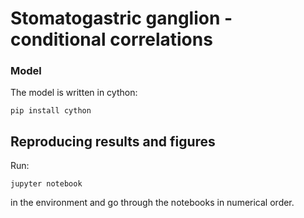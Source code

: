 # Stomatogastric ganglion - conditional correlations

### Model

The model is written in cython:

```
pip install cython
```

## Reproducing results and figures

Run:
```
jupyter notebook
```
in the environment and go through the notebooks in numerical order.

